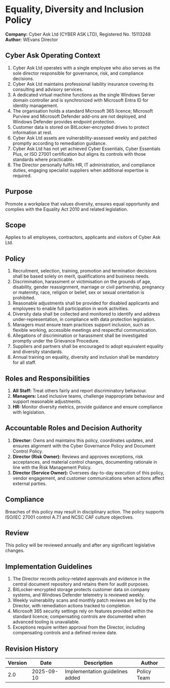 # Equality, Diversity and Inclusion Policy

**Company:** Cyber Ask Ltd (CYBER ASK LTD), Registered No. 15113248
**Author:** WEvans Director

## Cyber Ask Operating Context

1. Cyber Ask Ltd operates with a single employee who also serves as the sole director responsible for governance, risk, and compliance decisions.
2. Cyber Ask Ltd maintains professional liability insurance covering its consulting and advisory services.
3. A dedicated virtual machine functions as the single Windows Server domain controller and is synchronized with Microsoft Entra ID for identity management.
4. The organisation holds a standard Microsoft 365 licence; Microsoft Purview and Microsoft Defender add-ons are not deployed, and Windows Defender provides endpoint protection.
5. Customer data is stored on BitLocker-encrypted drives to protect information at rest.
6. Cyber Ask Ltd assets are vulnerability-assessed weekly and patched promptly according to remediation guidance.
7. Cyber Ask Ltd has not yet achieved Cyber Essentials, Cyber Essentials Plus, or ISO 27001 certification but aligns its controls with those standards where practicable.
8. The Director personally fulfils HR, IT administration, and compliance duties, engaging specialist suppliers when additional expertise is required.



## Purpose
Promote a workplace that values diversity, ensures equal opportunity and complies with the Equality Act 2010 and related legislation.

## Scope
Applies to all employees, contractors, applicants and visitors of Cyber Ask Ltd.

## Policy
1. Recruitment, selection, training, promotion and termination decisions shall be based solely on merit, qualifications and business needs.
2. Discrimination, harassment or victimisation on the grounds of age, disability, gender reassignment, marriage or civil partnership, pregnancy or maternity, race, religion or belief, sex or sexual orientation is prohibited.
3. Reasonable adjustments shall be provided for disabled applicants and employees to enable full participation in work activities.
4. Diversity data shall be collected and monitored to identify and address under-representation, in compliance with data protection legislation.
5. Managers must ensure team practices support inclusion, such as flexible working, accessible meetings and respectful communication.
6. Allegations of discrimination or harassment shall be investigated promptly under the Grievance Procedure.
7. Suppliers and partners shall be encouraged to adopt equivalent equality and diversity standards.
8. Annual training on equality, diversity and inclusion shall be mandatory for all staff.

## Roles and Responsibilities
1. **All Staff:** Treat others fairly and report discriminatory behaviour.
2. **Managers:** Lead inclusive teams, challenge inappropriate behaviour and support reasonable adjustments.
3. **HR:** Monitor diversity metrics, provide guidance and ensure compliance with legislation.

## Accountable Roles and Decision Authority

1. **Director:** Owns and maintains this policy, coordinates updates, and ensures alignment with the Cyber Governance Policy and Document Control Policy.
2. **Director (Risk Owner):** Reviews and approves exceptions, risk acceptances, and material control changes, documenting rationale in line with the Risk Management Policy.
3. **Director (Service Owner):** Oversees day-to-day execution of this policy, vendor engagement, and customer communications when actions affect external parties.


## Compliance
Breaches of this policy may result in disciplinary action. The policy supports ISO/IEC 27001 control A.7.1 and NCSC CAF culture objectives.

## Review
This policy will be reviewed annually and after any significant legislative changes.

## Implementation Guidelines
1. The Director records policy-related approvals and evidence in the central document repository and retains them for audit purposes.
2. BitLocker-encrypted storage protects customer data on company systems, and Windows Defender telemetry is reviewed weekly.
3. Weekly vulnerability scans and monthly patch reviews are led by the Director, with remediation actions tracked to completion.
4. Microsoft 365 security settings rely on features provided within the standard licence; compensating controls are documented when advanced tooling is unavailable.
5. Exceptions require written approval from the Director, including compensating controls and a defined review date.


## Revision History

| Version | Date | Description | Author |
| ------- | ---------- | ----------------------- | ------ |
| 2.0     | 2025-09-10 | Implementation guidelines added | Policy Team |
